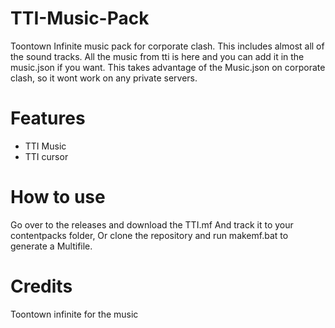 # TTI-Music-Pack
Toontown Infinite music pack for corporate clash. This includes almost all of the sound tracks. All the music from tti is here and you can add it in the music.json if you want. This takes advantage of the Music.json on corporate clash, so it wont work on any private servers.

# Features
* TTI Music
* TTI cursor
# How to use
Go over to the releases and download the TTI.mf And track it to your contentpacks folder, Or clone the repository and run makemf.bat to generate a Multifile.
# Credits
Toontown infinite for the music
